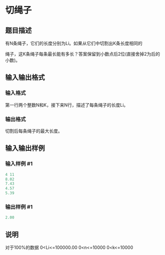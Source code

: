 # 切绳子

## 题目描述

有N条绳子，它们的长度分别为Li。如果从它们中切割出K条长度相同的

绳子，这K条绳子每条最长能有多长？答案保留到小数点后2位(直接舍掉2为后的小数)。

## 输入输出格式

### 输入格式

第一行两个整数N和K，接下来N行，描述了每条绳子的长度Li。

### 输出格式

切割后每条绳子的最大长度。

## 输入输出样例

### 输入样例 #1

```cpp
4 11
8.02
7.43
4.57
5.39
```


### 输出样例 #1

```cpp
2.00
```


## 说明

对于100%的数据 0<Li<=100000.00 0<n<=10000 0<k<=10000 

